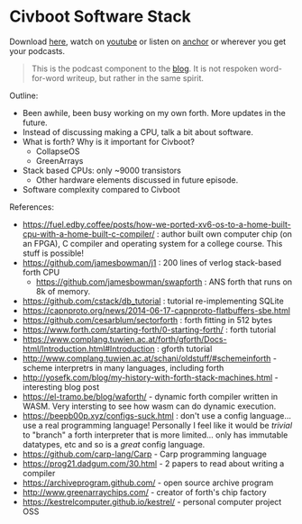 # Civboot Software Stack

Download [here](./0003-software.mp3), watch on [youtube][youtube] or listen on
[anchor][anchor] or wherever you get your podcasts.

[anchor]: https://anchor.fm/civboot/episodes/0003---What-software-does-civilization-really-need-el9tb7
[youtube]: https://youtu.be/BiiOA3vJgXI
> This is the podcast component to the [blog](../blog/0003-software.md). It is
> not respoken word-for-word writeup, but rather in the same spirit.

Outline:
- Been awhile, been busy working on my own forth. More updates in the future.
- Instead of discussing making a CPU, talk a bit about software.
- What is forth? Why is it important for Civboot?
  - CollapseOS
  - GreenArrays
- Stack based CPUs: only ~9000 transistors
  - Other hardware elements discussed in future episode.
- Software complexity compared to Civboot

References:
- https://fuel.edby.coffee/posts/how-we-ported-xv6-os-to-a-home-built-cpu-with-a-home-built-c-compiler/
  : author built own computer chip (on an FPGA), C compiler and operating
  system for a college course. This stuff is possible!
- https://github.com/jamesbowman/j1 : 200 lines of verlog stack-based forth CPU 
  - https://github.com/jamesbowman/swapforth : ANS forth that runs on 8k of memory.
- https://github.com/cstack/db_tutorial : tutorial re-implementing SQLite
- https://capnproto.org/news/2014-06-17-capnproto-flatbuffers-sbe.html
- https://github.com/cesarblum/sectorforth : forth fitting in 512 bytes
- https://www.forth.com/starting-forth/0-starting-forth/ : forth tutorial
- https://www.complang.tuwien.ac.at/forth/gforth/Docs-html/Introduction.html#Introduction : gforth tutorial
- http://www.complang.tuwien.ac.at/schani/oldstuff/#schemeinforth - scheme interpretrs in many languages, including forth
- http://yosefk.com/blog/my-history-with-forth-stack-machines.html - interesting blog post
- https://el-tramo.be/blog/waforth/ - dynamic forth compiler written in WASM.
  Very intersting to see how wasm can do dynamic execution.
- https://beepb00p.xyz/configs-suck.html : don't use a config language... use a real programming language!
  Personally I feel like it would be _trivial_ to "branch" a forth interpreter that is more limited... only
  has immutable datatypes, etc and so is a _great_ config language.
- https://github.com/carp-lang/Carp - Carp programming language
- https://prog21.dadgum.com/30.html - 2 papers to read about writing a compiler
- https://archiveprogram.github.com/ - open source archive program
- http://www.greenarraychips.com/ - creator of forth's chip factory
- https://kestrelcomputer.github.io/kestrel/ - personal computer project OSS

